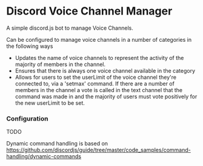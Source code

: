 # Discord Voice Channel Manager

A simple discord.js bot to manage Voice Channels.

Can be configured to manage voice channels in a number of categories in the following ways

* Updates the name of voice channels to represent the activity of the majority of members in the channel.
* Ensures that there is always one voice channel available in the category
* Allows for users to set the userLimit of the voice channel they're connected to, via a 'setmax' command. If there are a number of members in the channel a vote is called in the text channel that the command was made in and the majority of users must vote positively for the new userLimit to be set.

### Configuration

TODO

Dynamic command handling is based on https://github.com/discordjs/guide/tree/master/code_samples/command-handling/dynamic-commands
